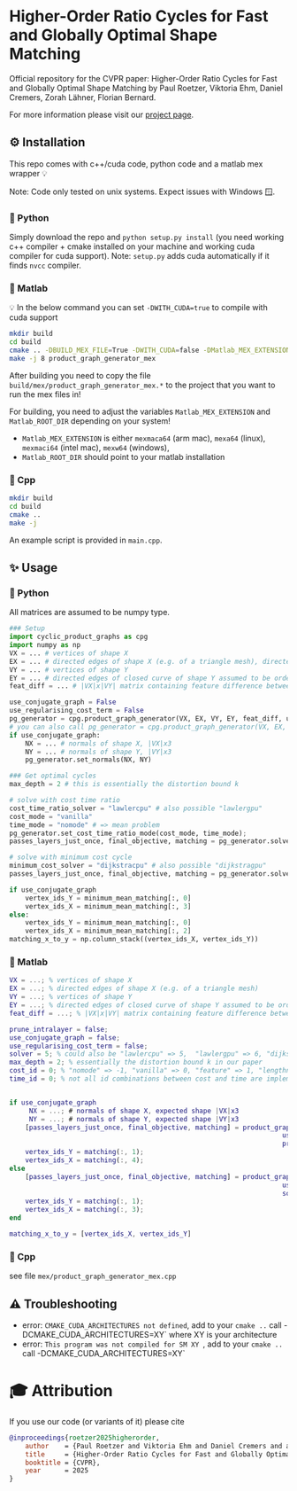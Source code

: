 # Higher-Order Ratio Cycles for Fast and Globally Optimal Shape Matching

Official repository for the CVPR paper: Higher-Order Ratio Cycles for Fast and Globally Optimal Shape Matching by Paul Roetzer, Viktoria Ehm, Daniel Cremers, Zorah Lähner, Florian Bernard.

For more information please visit our [project page](https://paulroetzer.github.io/publications/2025-01-30-higher-order-ratio-cycles.html).

## ⚙️ Installation

This repo comes with c++/cuda code, python code and a matlab mex wrapper 💡

Note: Code only tested on unix systems. Expect issues with Windows 🪟.

### 🐍 Python

Simply download the repo and `python setup.py install` (you need working c++ compiler + cmake installed on your machine and working cuda compiler for cuda support). Note: `setup.py` adds cuda automatically if it finds `nvcc` compiler.

### 🔺 Matlab
💡 In the below command you can set `-DWITH_CUDA=true` to compile with cuda support
```bash
mkdir build
cd build
cmake .. -DBUILD_MEX_FILE=True -DWITH_CUDA=false -DMatlab_MEX_EXTENSION="mexmaca64" -DMatlab_ROOT_DIR=/Applications/MATLAB_R2023b.app/
make -j 8 product_graph_generator_mex
```
After building you need to copy the file `build/mex/product_graph_generator_mex.*` to the project that you want to run the mex files in!

For building, you need to adjust the variables `Matlab_MEX_EXTENSION` and `Matlab_ROOT_DIR` depending on your system!
- `Matlab_MEX_EXTENSION` is either `mexmaca64` (arm mac), `mexa64` (linux), `mexmaci64` (intel mac), `mexw64` (windows),
- `Matlab_ROOT_DIR` should point to your matlab installation

### 🚀 Cpp

```bash
mkdir build
cd build
cmake ..
make -j
```

An example script is provided in `main.cpp`.

## ✨ Usage

### 🐍 Python
All matrices are assumed to be numpy type.
```python
### Setup
import cyclic_product_graphs as cpg
import numpy as np
VX = ... # vertices of shape X
EX = ... # directed edges of shape X (e.g. of a triangle mesh), directed means that you need to provide BOTH orientations of an edge, e.g. [x1, x2] AND [x2, x1]
VY = ... # vertices of shape Y
EY = ... # directed edges of closed curve of shape Y assumed to be ordered (i.e. [[0 1], [1 4], [4, 123], [123, 17], ...])
feat_diff = ... # |VX|x|VY| matrix containing feature difference between every vertex of shape X and Y

use_conjugate_graph = False
use_regularising_cost_term = False
pg_generator = cpg.product_graph_generator(VX, EX, VY, EY, feat_diff, use_conjugate_graph, use_regularising_cost_term)
# you can also call pg_generator = cpg.product_graph_generator(VX, EX, VY, EY, feat_diff, use_conjugate_graph, use_regularising_cost_term, prune_intralayer_edges)
if use_conjugate_graph:
    NX = ... # normals of shape X, |VX|x3 
    NY = ... # normals of shape Y, |VY|x3 
    pg_generator.set_normals(NX, NY)

### Get optimal cycles
max_depth = 2 # this is essentially the distortion bound k

# solve with cost time ratio
cost_time_ratio_solver = "lawlercpu" # also possible "lawlergpu"
cost_mode = "vanilla"
time_mode = "nomode" # => mean problem
pg_generator.set_cost_time_ratio_mode(cost_mode, time_mode);
passes_layers_just_once, final_objective, matching = pg_generator.solve_with_cost_time_ratio(cost_time_ratio_solver, max_depth)  

# solve with minimum cost cycle
minimum_cost_solver = "dijkstracpu" # also possible "dijkstragpu"
passes_layers_just_once, final_objective, matching = pg_generator.solve_with_minimum_cost(minimum_cost_solver, max_depth)  

if use_conjugate_graph
    vertex_ids_Y = minimum_mean_matching[:, 0]
    vertex_ids_X = minimum_mean_matching[:, 3]
else:
    vertex_ids_Y = minimum_mean_matching[:, 0]
    vertex_ids_X = minimum_mean_matching[:, 2]
matching_x_to_y = np.column_stack((vertex_ids_X, vertex_ids_Y))
```

### 🔺 Matlab
```matlab
VX = ...; % vertices of shape X
EX = ...; % directed edges of shape X (e.g. of a triangle mesh)
VY = ...; % vertices of shape Y
EY = ...; % directed edges of closed curve of shape Y assumed to be ordered (i.e. [[0 1], [1 4], [4, 123], [123, 17], ...])
feat_diff = ...; % |VX|x|VY| matrix containing feature difference between every vertex of shape X and Y

prune_intralayer = false;
use_conjugate_graph = false;
use_regularising_cost_term = false;
solver = 5; % could also be "lawlercpu" => 5,  "lawlergpu" => 6, "dijkstracpu" => 7,  "dijkstragpu" => 8
max_depth = 2; % essentially the distortion bound k in our paper
cost_id = 0; % "nomode" => -1, "vanilla" => 0, "feature" => 1, "lengthnormalisation" => 2, "plainso3" => 3, "robustso3" => 4, "penalisedegenerate" => 5
time_id = 0; % not all id combinations between cost and time are implemented!


if use_conjugate_graph
     NX = ...; # normals of shape X, expected shape |VX|x3 
     NY = ...; # normals of shape Y, expected shape |VY|x3 
    [passes_layers_just_once, final_objective, matching] = product_graph_generator_mex(VX, EX, VY, EY, feat_diff,...
                                                                     use_conjugate_graph, use_regularising_cost_term, solver,...
                                                                     prune_intralayer, max_depth, cost_id, time_id, NX, NY);
    vertex_ids_Y = matching(:, 1);
    vertex_ids_X = matching(:, 4);
else
    [passes_layers_just_once, final_objective, matching] = product_graph_generator_mex(VX, EX, VY, EY, feat_diff,...
                                                                     use_conjugate_graph, use_regularising_cost_term, ...
                                                                     solver, prune_intralayer, max_depth, cost_id);
    vertex_ids_Y = matching(:, 1);
    vertex_ids_X = matching(:, 3);
end

matching_x_to_y = [vertex_ids_X, vertex_ids_Y]
```


### 🚀 Cpp
see file `mex/product_graph_generator_mex.cpp`

## ⚠️ Troubleshooting
- error: `CMAKE_CUDA_ARCHITECTURES not defined`, add to your `cmake ..` call  -DCMAKE_CUDA_ARCHITECTURES=XY` where XY is your architecture
- error: `This program was not compiled for SM XY `, add to your `cmake ..` call  -DCMAKE_CUDA_ARCHITECTURES=XY`


# 🎓 Attribution
If you use our code (or variants of it) please cite

```bibtex
@inproceedings{roetzer2025higherorder,
    author    = {Paul Roetzer and Viktoria Ehm and Daniel Cremers and and Zorah L\"ahner and Florian Bernard},
    title     = {Higher-Order Ratio Cycles for Fast and Globally Optimal Shape Matching},
    booktitle = {CVPR},
    year      = 2025
}
```
